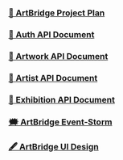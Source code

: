 ### <a href="https://artbridge-s.github.io/ProjectPlan">📑 ArtBridge Project Plan</a>

### <a href="https://documenter.getpostman.com/view/23389689/2s93m7XNAd">📑 Auth API Document</a>

### <a href="https://documenter.getpostman.com/view/23389689/2s93m8xKaf">📑 Artwork API Document</a>

### <a href="">📑 Artist API Document</a>

### <a href="">📑 Exhibition API Document</a>

### <a href="">🗯️ ArtBridge Event-Storm</a>

### <a href="">🖋️ ArtBridge UI Design</a>

